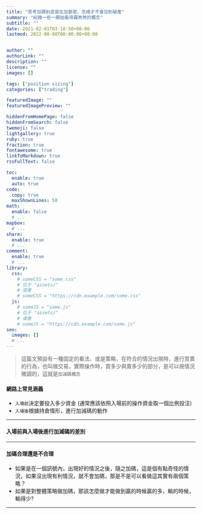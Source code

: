 ```yaml
---
title: "思考加碼到底是在加甚麼，怎樣才不會加到破產"
summary: "紀錄一些一開始看得霧煞煞的概念"
subtitle: ""
date: 2021-02-01T03:18:50+08:00
lastmod: 2022-08-08T00:00:00+08:00


author: ""
authorLink: ""
description: ""
license: ""
images: []

tags: ["position sizing"]
categories: ["trading"]

featuredImage: ""
featuredImagePreview: ""

hiddenFromHomePage: false
hiddenFromSearch: false
twemoji: false
lightgallery: true
ruby: true
fraction: true
fontawesome: true
linkToMarkdown: true
rssFullText: false

toc:
  enable: true
  auto: true
code:
  copy: true
  maxShownLines: 50
math:
  enable: false
  # ...
mapbox:
  # ...
share:
  enable: true
  # ...
comment:
  enable: true
  # ...
library:
  css:
    # someCSS = "some.css"
    # 位于 "assets/"
    # 或者
    # someCSS = "https://cdn.example.com/some.css"
  js:
    # someJS = "some.js"
    # 位于 "assets/"
    # 或者
    # someJS = "https://cdn.example.com/some.js"
seo:
  images: []
  # ...
---
```


> 這篇文預設有一種固定的看法、或是策略，在符合的情況出現時，進行買賣的行為，也叫做交易，實際操作時，買多少與賣多少的部分，是可以視情況微調的，這就是`加減碼概念`

#### 網路上常見涵義
- `入場前`決定要投入多少資金 (通常應該依照入場前的操作資金取一個比例投注)
- `入場後`根據持倉情形，進行加減碼的動作

---

#### 入場前與入場後進行加減碼的差別


---

#### 加碼合理還是不合理
- 如果是在一個訊號內，出現好的情況之後，隨之加碼，這是個有點奇怪的情況，如果沒出現有利情況，就不會加碼，那是不是可以看做這其實有兩個策略？
- 如果是對整體策略做加碼，那該怎麼做才能做到贏的時候贏的多，輸的時候，輸得少?

---